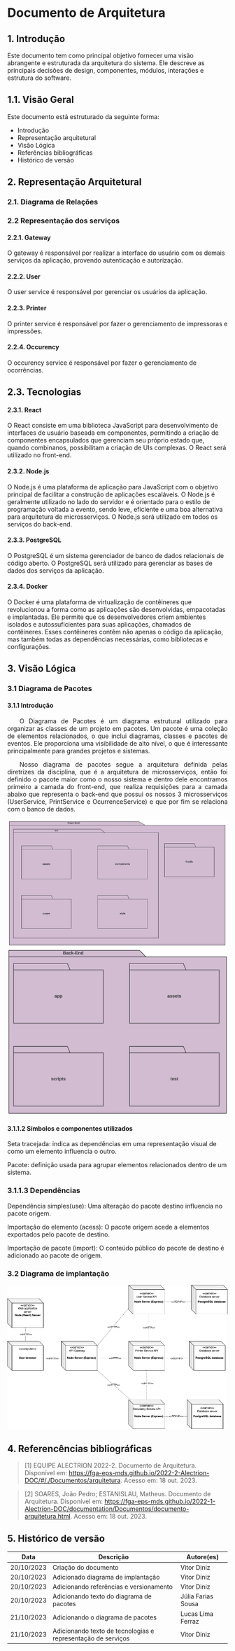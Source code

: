 # Documento de Arquitetura

## 1. Introdução
Este documento tem como principal objetivo fornecer uma visão abrangente e estruturada da arquitetura do sistema. Ele descreve as principais decisões de design, componentes, módulos, interações e estrutura do software.

## 1.1. Visão Geral
Este documento está estruturado da seguinte forma:
- Introdução
- Representação arquitetural
- Visão Lógica
- Referências bibliográficas
- Histórico de versão

## 2. Representação Arquitetural

### 2.1. Diagrama de Relações

### 2.2 Representação dos serviços
#### 2.2.1. Gateway
O gateway é responsável por realizar a interface do usuário com os demais serviços da aplicação, provendo autenticação e autorização.

#### 2.2.2. User
O user service é responsável por gerenciar os usuários da aplicação.

#### 2.2.3. Printer
O printer service é responsável por fazer o gerenciamento de impressoras e impressões.

#### 2.2.4. Occurency
O occurency service é responsável por fazer o gerenciamento de ocorrências.

## 2.3. Tecnologias
#### 2.3.1. React
O React consiste em uma biblioteca JavaScript para desenvolvimento de interfaces de usuário baseada em componentes, permitindo a criação de componentes encapsulados que gerenciam seu próprio estado que, quando combinanos, possibilitam a criação de UIs complexas. O React será utilizado no front-end.

#### 2.3.2. Node.js
O Node.js é uma plataforma de aplicação para JavaScript com o objetivo principal de facilitar a construção de aplicações escaláveis. O Node.js é geralmente utilizado no lado do servidor e é orientado para o estilo de programação voltada a evento, sendo leve, eficiente e uma boa alternativa para arquitetura de microsserviços. O Node.js será utilizado em todos os serviços do back-end.

#### 2.3.3. PostgreSQL
O PostgreSQL é um sistema gerenciador de banco de dados relacionais de código aberto. O PostgreSQL será utilizado para gerenciar as bases de dados dos serviços da aplicação.

#### 2.3.4. Docker
O Docker é uma plataforma de virtualização de contêineres que revolucionou a forma como as aplicações são desenvolvidas, empacotadas e implantadas. Ele permite que os desenvolvedores criem ambientes isolados e autossuficientes para suas aplicações, chamados de contêineres. Esses contêineres contêm não apenas o código da aplicação, mas também todas as dependências necessárias, como bibliotecas e configurações.

## 3. Visão Lógica
### 3.1 Diagrama de Pacotes

#### 3.1.1 Introdução

<p align="justify">&emsp;&emsp;O Diagrama de Pacotes é um diagrama estrutural utilizado para organizar as classes de um projeto em pacotes. Um pacote é uma coleção de elementos relacionados, o que inclui diagramas, classes e pacotes de eventos. Ele proporciona uma visibilidade de alto nível, o que é interessante principalmente para grandes projetos e sistemas. </p>
<p align="justify">&emsp;&emsp;Nosso diagrama de pacotes segue a arquitetura definida pelas diretrizes da disciplina, que é a arquitetura de microsserviços, então foi definido o pacote maior como o nosso sistema e dentro dele encontramos primeiro a camada do front-end, que realiza requisições para a camada abaixo que representa o back-end  que possui os nossos 3 microsserviços (UserService, PrintService e OcurrenceService) e que por fim se relaciona com o banco de dados.</p>

![Diagrama de Pacotes Front](../assets/arquitetura/pacotesFront.png)
![Diagrama de Pacotes Back](../assets/arquitetura/pacotesBack.png)

#### 3.1.1.2 Símbolos e componentes utilizados
Seta tracejada: indica as dependências em uma representação visual de como um elemento influencia o outro.

Pacote: definição usada para agrupar elementos relacionados dentro de um sistema.

### 3.1.1.3 Dependências

Dependência simples(use): Uma alteração do pacote destino influencia no pacote origem.

Importação do elemento (acess): O pacote origem acede a elementos exportados pelo pacote de destino.

Importação de pacote (import): O conteúdo público do pacote de destino é adicionado ao pacote de origem.

### 3.2 Diagrama de implantação
![Diagrama de Implantação](../assets/arquitetura/diagrama-implantacao.png)

## 4. Referencências bibliográficas

> [1] EQUIPE ALECTRION 2022-2. Documento de Arquitetura. Disponível em: https://fga-eps-mds.github.io/2022-2-Alectrion-DOC/#/./Documentos/arquitetura. Acesso em: 18 out. 2023.

> [2] SOARES, João Pedro; ESTANISLAU, Matheus. Documento de Arquitetura. Disponível em: https://fga-eps-mds.github.io/2022-1-Alectrion-DOC/documentation/Documentos/documento-arquitetura.html. Acesso em: 18 out. 2023.

## 5. Histórico de versão

|**Data**|**Descrição**|**Autore(es)**|
|--------|-------------|--------------|
| 20/10/2023 | Criação do documento | Vitor Diniz |
| 20/10/2023 | Adicionado diagrama de implantação | Vitor Diniz |
| 20/10/2023 | Adicionando referências e versionamento | Vitor Diniz |
| 20/10/2023 | Adicionando texto do diagrama de pacotes | Júlia Farias Sousa |
| 21/10/2023 | Adicionando o diagrama de pacotes | Lucas Lima Ferraz |
| 21/10/2023 | Adicionando texto de tecnologias e representação de serviços | Vitor Diniz |
